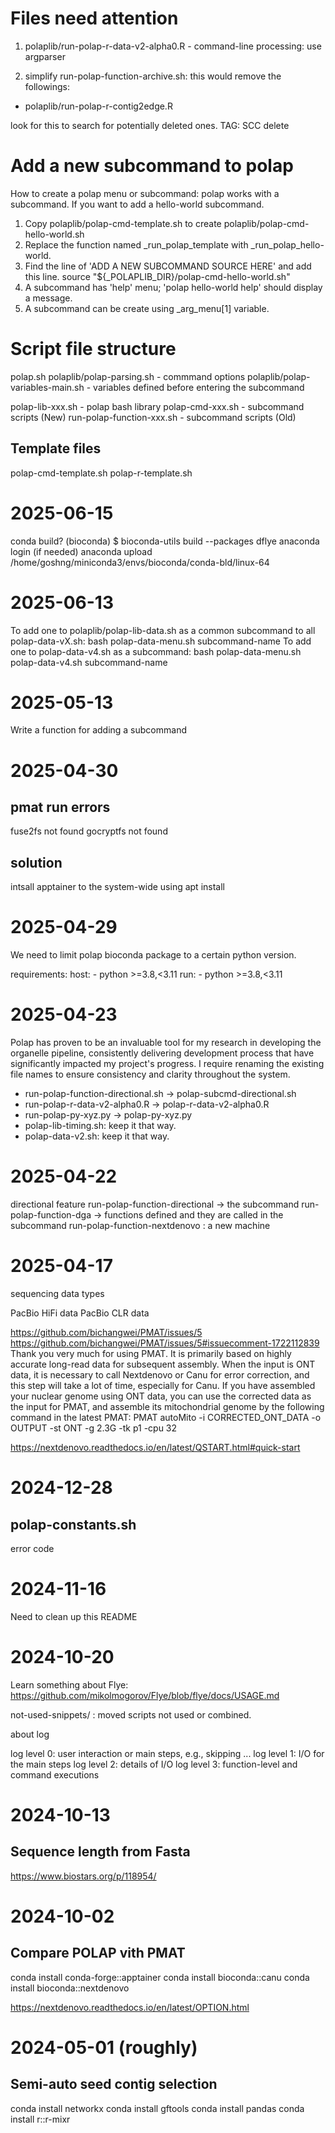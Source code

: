 # Files need attention

1. polaplib/run-polap-r-data-v2-alpha0.R - command-line processing: use argparser

2. simplify run-polap-function-archive.sh: this would remove the followings:

- polaplib/run-polap-r-contig2edge.R

look for this to search for potentially deleted ones.
TAG: SCC delete

# Add a new subcommand to polap

How to create a polap menu or subcommand:
polap works with a subcommand. If you want to add a hello-world subcommand.

1. Copy polaplib/polap-cmd-template.sh to create polaplib/polap-cmd-hello-world.sh
2. Replace the function named \_run_polap_template with \_run_polap_hello-world.
3. Find the line of 'ADD A NEW SUBCOMMAND SOURCE HERE' and add this line.
   source "${\_POLAPLIB_DIR}/polap-cmd-hello-world.sh"
4. A subcommand has 'help' menu; 'polap hello-world help' should display a message.
5. A subcommand can be create using \_arg_menu[1] variable.

# Script file structure

polap.sh
polaplib/polap-parsing.sh - commmand options
polaplib/polap-variables-main.sh - variables defined before entering the subcommand

polap-lib-xxx.sh - polap bash library
polap-cmd-xxx.sh - subcommand scripts (New)
run-polap-function-xxx.sh - subcommand scripts (Old)

## Template files

polap-cmd-template.sh
polap-r-template.sh

# 2025-06-15

conda build?
(bioconda) $ bioconda-utils build --packages dflye
anaconda login (if needed)
anaconda upload /home/goshng/miniconda3/envs/bioconda/conda-bld/linux-64

# 2025-06-13

To add one to polaplib/polap-lib-data.sh as a common subcommand to all polap-data-vX.sh:
bash polap-data-menu.sh subcommand-name
To add one to polap-data-v4.sh as a subcommand:
bash polap-data-menu.sh polap-data-v4.sh subcommand-name

# 2025-05-13

Write a function for adding a subcommand

# 2025-04-30

## pmat run errors

fuse2fs not found
gocryptfs not found

## solution

intsall apptainer to the system-wide using apt install

# 2025-04-29

We need to limit polap bioconda package to a certain python version.

requirements:
host: - python >=3.8,<3.11
run: - python >=3.8,<3.11

# 2025-04-23

Polap has proven to be an invaluable tool for my research in developing the organelle pipeline, consistently delivering development process that have significantly impacted my project's progress.
I require renaming the existing file names to ensure consistency and clarity throughout the system.

- run-polap-function-directional.sh -> polap-subcmd-directional.sh
- run-polap-r-data-v2-alpha0.R -> polap-r-data-v2-alpha0.R
- run-polap-py-xyz.py -> polap-py-xyz.py
- polap-lib-timing.sh: keep it that way.
- polap-data-v2.sh: keep it that way.

# 2025-04-22

directional feature
run-polap-function-directional -> the subcommand
run-polap-function-dga -> functions defined and they are called in the subcommand
run-polap-function-nextdenovo : a new machine

# 2025-04-17

sequencing data types

PacBio HiFi data
PacBio CLR data

https://github.com/bichangwei/PMAT/issues/5
https://github.com/bichangwei/PMAT/issues/5#issuecomment-1722112839
Thank you very much for using PMAT. It is primarily based on highly accurate long-read data for subsequent assembly. When the input is ONT data, it is necessary to call Nextdenovo or Canu for error correction, and this step will take a lot of time, especially for Canu. If you have assembled your nuclear genome using ONT data, you can use the corrected data as the input for PMAT, and assemble its mitochondrial genome by the following command in the latest PMAT:
PMAT autoMito -i CORRECTED_ONT_DATA -o OUTPUT -st ONT -g 2.3G -tk p1 -cpu 32

https://nextdenovo.readthedocs.io/en/latest/QSTART.html#quick-start

# 2024-12-28

## polap-constants.sh

error code

# 2024-11-16

Need to clean up this README

# 2024-10-20

Learn something about Flye:
https://github.com/mikolmogorov/Flye/blob/flye/docs/USAGE.md

not-used-snippets/ : moved scripts not used or combined.

about log

log level 0: user interaction or main steps, e.g., skipping ...
log level 1: I/O for the main steps
log level 2: details of I/O
log level 3: function-level and command executions

# 2024-10-13

## Sequence length from Fasta

https://www.biostars.org/p/118954/

# 2024-10-02

## Compare POLAP vith PMAT

conda install conda-forge::apptainer
conda install bioconda::canu
conda install bioconda::nextdenovo

https://nextdenovo.readthedocs.io/en/latest/OPTION.html

# 2024-05-01 (roughly)

## Semi-auto seed contig selection

conda install networkx
conda install gftools
conda install pandas
conda install r::r-mixr
